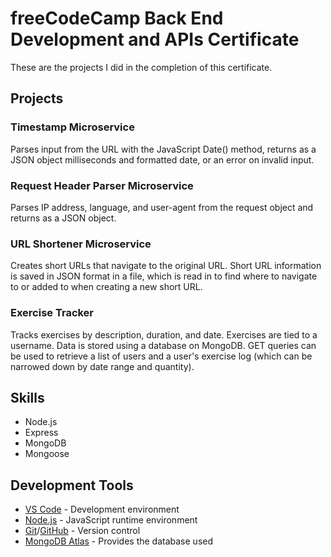 # freeCodeCamp Back End Development and APIs Certificate

These are the projects I did in the completion of this certificate.

## Projects

### Timestamp Microservice

Parses input from the URL with the JavaScript Date() method, returns as a JSON object milliseconds and formatted date, or an error on invalid input.

### Request Header Parser Microservice

Parses IP address, language, and user-agent from the request object and returns as a JSON object.

### URL Shortener Microservice

Creates short URLs that navigate to the original URL. Short URL information is saved in JSON format in a file, which is read in to find where to navigate to or added to when creating a new short URL.

### Exercise Tracker

Tracks exercises by description, duration, and date. Exercises are tied to a username. Data is stored using a database on MongoDB. GET queries can be used to retrieve a list of users and a user's exercise log (which can be narrowed down by date range and quantity).

## Skills

- Node.js
- Express
- MongoDB
- Mongoose

## Development Tools

- [VS Code](https://code.visualstudio.com/) - Development environment
- [Node.js](https://nodejs.org/en/) - JavaScript runtime environment
- [Git](https://git-scm.com/)/[GitHub](https://github.com/) - Version control
- [MongoDB Atlas](https://www.mongodb.com/) - Provides the database used
